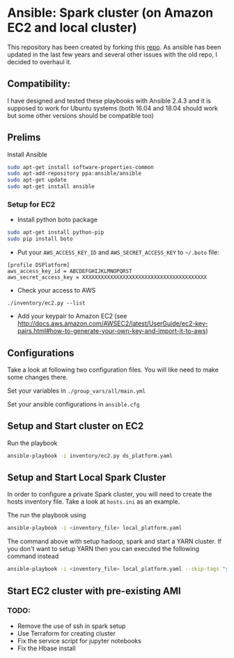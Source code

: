 # Ansible: Spark cluster (on Amazon EC2 and local cluster)
This repository has been created by forking this [repo](https://github.com/phamthuonghai/ansible-spark-ec2). As ansible has been updated in the last few years and several other issues with the old repo, I decided to overhaul it.

## Compatibility:
I have designed and tested these playbooks with Ansible 2.4.3 and it is supposed to work for  Ubuntu systems (both 16.04 and 18.04 should work but some other versions should be compatible too)

## Prelims
Install Ansible
```bash
sudo apt-get install software-properties-common
sudo apt-add-repository ppa:ansible/ansible
sudo apt-get update
sudo apt-get install ansible
```

### Setup for EC2
* Install python boto package
```bash
sudo apt-get install python-pip
sudo pip install boto
```
* Put your `AWS_ACCESS_KEY_ID` and `AWS_SECRET_ACCESS_KEY` to `~/.boto` file:
```
[profile DSPlatform]
aws_access_key_id = ABCDEFGHIJKLMNOPQRST
aws_secret_access_key = XXXXXXXXXXXXXXXXXXXXXXXXXXXXXXXXXXXXXXXX
```
* Check your access to AWS
```
./inventory/ec2.py --list
```
* Add your keypair to Amazon EC2 (see http://docs.aws.amazon.com/AWSEC2/latest/UserGuide/ec2-key-pairs.html#how-to-generate-your-own-key-and-import-it-to-aws)

## Configurations
Take a look at following two configuration files. You will like need to make some changes there.

Set your variables in `./group_vars/all/main.yml`

Set your ansible configurations in `ansible.cfg`

## Setup and Start cluster on EC2
Run the playbook
``` bash
ansible-playbook -i inventory/ec2.py ds_platform.yaml
```

## Setup and Start Local Spark Cluster
In order to configure a private Spark cluster, you will need to create the hosts inventory file.
Take a look at `hosts.ini` as an example.

The run the playbook using
``` bash
ansible-playbook -i <inventory_file> local_platform.yaml
```

The command above with setup hadoop, spark and start a YARN cluster. If you don't want to setup YARN then you can executed the following command instead
``` bash
ansible-playbook -i <inventory_file> local_platform.yaml --skip-tags "yarn"
```

## Start EC2 cluster with pre-existing AMI

### TODO:
- Remove the use of ssh in spark setup 
- Use Terraform for creating cluster
- Fix the service script for jupyter notebooks
- Fix the Hbase install

